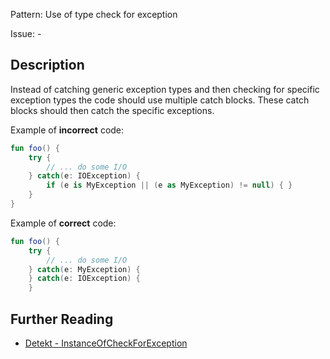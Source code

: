 Pattern: Use of type check for exception

Issue: -

## Description

Instead of catching generic exception types and then checking for specific exception types the code should use multiple catch blocks. These catch blocks should then catch the specific exceptions.

Example of **incorrect** code:

```kotlin
fun foo() {
    try {
        // ... do some I/O
    } catch(e: IOException) {
        if (e is MyException || (e as MyException) != null) { }
    }
}
```

Example of **correct** code:

```kotlin
fun foo() {
    try {
        // ... do some I/O
    } catch(e: MyException) {
    } catch(e: IOException) {
    }

```

## Further Reading

* [Detekt - InstanceOfCheckForException](https://detekt.dev/docs/rules/exceptions/#instanceofcheckforexception)